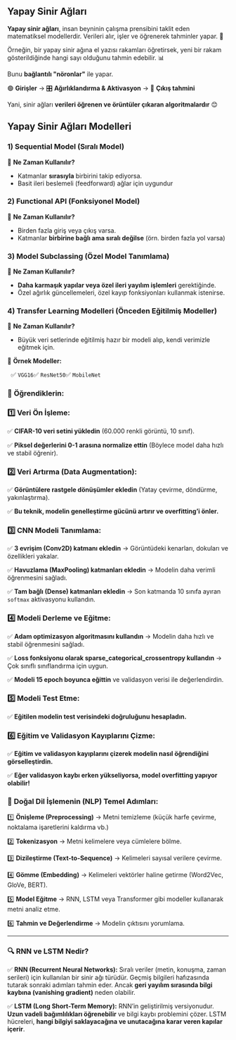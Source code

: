 ## Yapay Sinir Ağları

**Yapay sinir ağları**, insan beyninin çalışma prensibini taklit eden matematiksel modellerdir. Verileri alır, işler ve öğrenerek tahminler yapar. 🚀

Örneğin, bir yapay sinir ağına el yazısı rakamları öğretirsek, yeni bir rakam gösterildiğinde hangi sayı olduğunu tahmin edebilir. 📊

Bunu **bağlantılı "nöronlar"** ile yapar.

🟢 **Girişler** → 🎛 **Ağırlıklandırma & Aktivasyon** → 🔵 **Çıkış tahmini**

Yani, sinir ağları **verileri öğrenen ve örüntüler çıkaran algoritmalardır** 😊

## Yapay Sinir  Ağları Modelleri

### **1) Sequential Model (Sıralı Model)**

📌 **Ne Zaman Kullanılır?**

- Katmanlar **sırasıyla** birbirini takip ediyorsa.
- Basit ileri beslemeli (feedforward) ağlar için uygundur

### **2) Functional API (Fonksiyonel Model)**

📌 **Ne Zaman Kullanılır?**

- Birden fazla giriş veya çıkış varsa.
- Katmanlar **birbirine bağlı ama sıralı değilse** (örn. birden fazla yol varsa)

### **3) Model Subclassing (Özel Model Tanımlama)**

📌 **Ne Zaman Kullanılır?**

- **Daha karmaşık yapılar veya özel ileri yayılım işlemleri** gerektiğinde.
- Özel ağırlık güncellemeleri, özel kayıp fonksiyonları kullanmak istenirse.

### **4) Transfer Learning Modelleri (Önceden Eğitilmiş Modeller)**

📌 **Ne Zaman Kullanılır?**

- Büyük veri setlerinde eğitilmiş hazır bir modeli alıp, kendi verimizle eğitmek için.

📌 **Örnek Modeller:**

     ✅ `VGG16`✅ `ResNet50`✅ `MobileNet`


### 📌 **Öğrendiklerin:**

### 1️⃣ **Veri Ön İşleme:**

✅ **CIFAR-10 veri setini yükledin** (60.000 renkli görüntü, 10 sınıf).

✅ **Piksel değerlerini 0-1 arasına normalize ettin** (Böylece model daha hızlı ve stabil öğrenir).

### 2️⃣ **Veri Artırma (Data Augmentation):**

✅ **Görüntülere rastgele dönüşümler ekledin** (Yatay çevirme, döndürme, yakınlaştırma).

✅ **Bu teknik, modelin genelleştirme gücünü artırır ve overfitting’i önler.**

### 3️⃣ **CNN Modeli Tanımlama:**

✅ **3 evrişim (Conv2D) katmanı ekledin** → Görüntüdeki kenarları, dokuları ve özellikleri yakalar.

✅ **Havuzlama (MaxPooling) katmanları ekledin** → Modelin daha verimli öğrenmesini sağladı.

✅ **Tam bağlı (Dense) katmanları ekledin** → Son katmanda 10 sınıfa ayıran `softmax` aktivasyonu kullandın.

### 4️⃣ **Modeli Derleme ve Eğitme:**

✅ **Adam optimizasyon algoritmasını kullandın** → Modelin daha hızlı ve stabil öğrenmesini sağladı.

✅ **Loss fonksiyonu olarak sparse_categorical_crossentropy kullandın** → Çok sınıflı sınıflandırma için uygun.

✅ **Modeli 15 epoch boyunca eğittin** ve validasyon verisi ile değerlendirdin.

### 5️⃣ **Modeli Test Etme:**

✅ **Eğitilen modelin test verisindeki doğruluğunu hesapladın.**

### 6️⃣ **Eğitim ve Validasyon Kayıplarını Çizme:**

✅ **Eğitim ve validasyon kayıplarını çizerek modelin nasıl öğrendiğini görselleştirdin.**

✅ **Eğer validasyon kaybı erken yükseliyorsa, model overfitting yapıyor olabilir!**
### 📌 **Doğal Dil İşlemenin (NLP) Temel Adımları:**

1️⃣ **Önişleme (Preprocessing)** → Metni temizleme (küçük harfe çevirme, noktalama işaretlerini kaldırma vb.)

2️⃣ **Tokenizasyon** → Metni kelimelere veya cümlelere bölme.

3️⃣ **Dizileştirme (Text-to-Sequence)** → Kelimeleri sayısal verilere çevirme.

4️⃣ **Gömme (Embedding)** → Kelimeleri vektörler haline getirme (Word2Vec, GloVe, BERT).

5️⃣ **Model Eğitme** → RNN, LSTM veya Transformer gibi modeller kullanarak metni analiz etme.

6️⃣ **Tahmin ve Değerlendirme** → Modelin çıktısını yorumlama.

---

### 🔍 **RNN ve LSTM Nedir?**

✅ **RNN (Recurrent Neural Networks):** Sıralı veriler (metin, konuşma, zaman serileri) için kullanılan bir sinir ağı türüdür. Geçmiş bilgileri hafızasında tutarak sonraki adımları tahmin eder. Ancak **geri yayılım sırasında bilgi kaybına (vanishing gradient)** neden olabilir.

✅ **LSTM (Long Short-Term Memory):** RNN’in geliştirilmiş versiyonudur. **Uzun vadeli bağımlılıkları öğrenebilir** ve bilgi kaybı problemini çözer. LSTM hücreleri, **hangi bilgiyi saklayacağına ve unutacağına karar veren kapılar içerir**.
